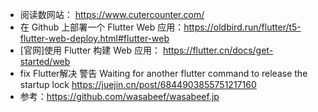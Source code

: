 
 - 阅读数网站： https://www.cutercounter.com/
 - 在 Github 上部署一个 Flutter Web 应用：https://oldbird.run/flutter/t5-flutter-web-deploy.html#flutter-web
 - [官网]使用 Flutter 构建 Web 应用： https://flutter.cn/docs/get-started/web
 - fix Flutter解决 警告 Waiting for another flutter command to release the startup lock https://juejin.cn/post/6844903855751217160
 - 参考：https://github.com/wasabeef/wasabeef.jp


<!--

https://wasabeef.jp

## Usage

```sh
# install & update
npm install -g firebase-tools
```

## firebase init
```sh
# login
firebase login:ci
# setup
firebase init
```

## Flutter web 
```sh
$ flutter build web --release
$ flutter run -d chrome
```

## firebase
```sh
# test
firebase serve --only hosting
# deploy
firebase deploy
```

-->